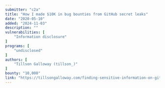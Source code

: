 ```yaml
---
submitter: "c2a"
title: "How I made $10K in bug bounties from GitHub secret leaks"
date: "2020-05-10"
added: "2024-11-03"
description: ""
vulnerabilities: [
    "Information disclosure"
]
programs: [
    "undisclosed"
]
authors: [
    "Tillson Galloway (tillson_)"
]
bounty: "10,000"
link: "https://tillsongalloway.com/finding-sensitive-information-on-github/index.html"
---
```




